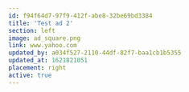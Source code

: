 ```yaml
---
id: f94f64d7-97f9-412f-abe8-32be69bd3384
title: 'Test ad 2'
section: left
image: ad_square.png
link: www.yahoo.com
updated_by: a034f527-2110-44df-82f7-baa1cb1b5355
updated_at: 1621821051
placement: right
active: true
---
```

